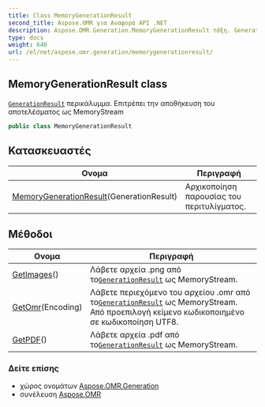```yaml
---
title: Class MemoryGenerationResult
second_title: Aspose.OMR για Αναφορά API .NET
description: Aspose.OMR.Generation.MemoryGenerationResult τάξη. GenerationResult περικάλυμμα. Επιτρέπει την αποθήκευση του αποτελέσματος ως MemoryStream
type: docs
weight: 640
url: /el/net/aspose.omr.generation/memorygenerationresult/
---
```

## MemoryGenerationResult class

[`GenerationResult`](../generationresult/) περικάλυμμα. Επιτρέπει την αποθήκευση του αποτελέσματος ως MemoryStream

```csharp
public class MemoryGenerationResult
```

## Κατασκευαστές

| Ονομα | Περιγραφή |
| --- | --- |
| [MemoryGenerationResult](memorygenerationresult/)(GenerationResult) | Αρχικοποίηση παρουσίας του περιτυλίγματος. |

## Μέθοδοι

| Ονομα | Περιγραφή |
| --- | --- |
| [GetImages](../../aspose.omr.generation/memorygenerationresult/getimages/)() | Λάβετε αρχεία .png από το[`GenerationResult`](../generationresult/) ως MemoryStream. |
| [GetOmr](../../aspose.omr.generation/memorygenerationresult/getomr/)(Encoding) | Λάβετε περιεχόμενο του αρχείου .omr από το[`GenerationResult`](../generationresult/) ως MemoryStream. Από προεπιλογή κείμενο κωδικοποιημένο σε κωδικοποίηση UTF8. |
| [GetPDF](../../aspose.omr.generation/memorygenerationresult/getpdf/)() | Λάβετε αρχεία .pdf από το[`GenerationResult`](../generationresult/) ως MemoryStream. |

### Δείτε επίσης

* χώρος ονομάτων [Aspose.OMR.Generation](../../aspose.omr.generation/)
* συνέλευση [Aspose.OMR](../../)


